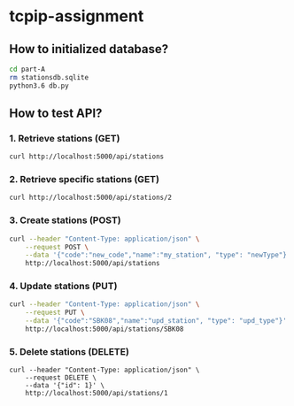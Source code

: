# tcpip-assignment
## How to initialized database?

```sh
cd part-A
rm stationsdb.sqlite
python3.6 db.py
```

## How to test API?
### 1. Retrieve stations (GET)
```sh
curl http://localhost:5000/api/stations
```

### 2. Retrieve specific stations (GET)
```sh
curl http://localhost:5000/api/stations/2
```

### 3. Create stations (POST)
```sh
curl --header "Content-Type: application/json" \
    --request POST \
    --data '{"code":"new_code","name":"my_station", "type": "newType"}' \
    http://localhost:5000/api/stations
```

### 4. Update stations (PUT)
```sh
curl --header "Content-Type: application/json" \
    --request PUT \
    --data '{"code":"SBK08","name":"upd_station", "type": "upd_type"}' \
    http://localhost:5000/api/stations/SBK08
```

### 5. Delete stations (DELETE)
```
curl --header "Content-Type: application/json" \
    --request DELETE \
    --data '{"id": 1}' \
    http://localhost:5000/api/stations/1
```